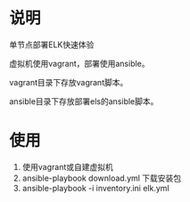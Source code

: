 # 说明
单节点部署ELK快速体验

虚拟机使用vagrant，部署使用ansible。

vagrant目录下存放vagrant脚本。

ansible目录下存放部署els的ansible脚本。

# 使用
1. 使用vagrant或自建虚拟机
2. ansible-playbook download.yml 下载安装包
3. ansible-playbook -i inventory.ini elk.yml 